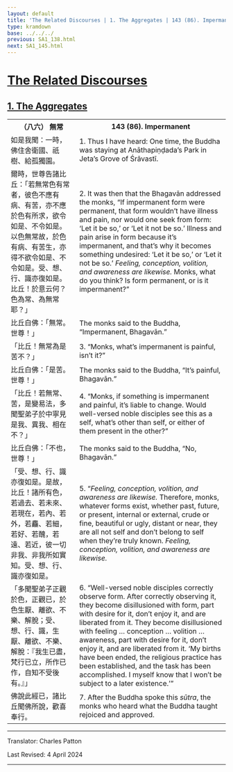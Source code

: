 ```yaml
---
layout: default
title: 'The Related Discourses | 1. The Aggregates | 143 (86). Impermanent'
type: kramdown
base: ../../../
previous: SA1_138.html
next: SA1_145.html
---
```


<h1><a href='(../index.html)'>The Related Discourses</a></h1>
<h2><a href='index.html'>1. The Aggregates</a></h2>

<table class="trans">
  <th class='ch'>（八六） 無常</th>
  <th class='en'>143 (86). Impermanent</th>
  <tr>
    <td title='t125.2.22a6'>如是我聞：一時，佛住舍衛國、祇樹、給孤獨園。</td>
    <td id='p1'>1. Thus I have heard: One time, the Buddha was staying at Anāthapiṇḍada’s Park in Jeta’s Grove of Śrāvastī.</td>
  </tr>
  <tr>
    <td title='t125.2.22a7'>爾時，世尊告諸比丘：「若無常色有常者，彼色不應有病、有苦，亦不應於色有所求，欲令如是、不令如是。以色無常故，於色有病、有苦生，亦得不欲令如是、不令如是。受、想、行、識亦復如是。比丘！於意云何？色為常、為無常耶？」</td>
    <td id='p2'>2. It was then that the Bhagavān addressed the monks, “If impermanent form were permanent, that form wouldn’t have illness and pain, nor would one seek from form: ‘Let it be so,’ or ‘Let it not be so.’ Illness and pain arise in form because it’s impermanent, and that’s why it becomes something undesired: ‘Let it be so,’ or ‘Let it not be so.’ <em>Feeling, conception, volition, and awareness are likewise.</em> Monks, what do you think? Is form permanent, or is it impermanent?”</td>
  </tr>
  <tr>
    <td title='t125.2.22a12'>比丘白佛：「無常。世尊！」</td>
    <td>The monks said to the Buddha, “Impermanent, Bhagavān.”</td>
  </tr>
  <tr>
    <td title='t125.2.22a13'>「比丘！無常為是苦不？」</td>
    <td id='p3'>3. “Monks, what’s impermanent is painful, isn’t it?”</td>
  </tr>
  <tr>
    <td title='t125.2.22a13'>比丘白佛：「是苦。世尊！」</td>
    <td>The monks said to the Buddha, “It’s painful, Bhagavān.”</td>
  </tr>
  <tr>
    <td title='t125.2.22a14'>「比丘！若無常、苦，是變易法，多聞聖弟子於中寧見是我、異我、相在不？」</td>
    <td id='p4'>4. “Monks, if something is impermanent and painful, it’s liable to change. Would well-versed noble disciples see this as a self, what’s other than self, or either of them present in the other?”</td>
  </tr>
  <tr>
    <td title='t125.2.22a15'>比丘白佛：「不也，世尊！」</td>
    <td>The monks said to the Buddha, “No, Bhagavān.”</td>
  </tr>
  <tr>
    <td title='t125.2.22a16'>「受、想、行、識亦復如是。是故，比丘！諸所有色，若過去、若未來、若現在，若內、若外，若麤、若細，若好、若醜，若遠、若近，彼一切非我、非我所如實知。受、想、行、識亦復如是。</td>
    <td id='p5'>5. “<em>Feeling, conception, volition, and awareness are likewise.</em> Therefore, monks, whatever forms exist, whether past, future, or present, internal or external, crude or fine, beautiful or ugly, distant or near, they are all not self and don’t belong to self when they’re truly known. <em>Feeling, conception, volition, and awareness are likewise.</em></td>
  </tr>
  <tr>
    <td title='t125.2.22a19'>「多聞聖弟子正觀於色，正觀已，於色生厭、離欲、不樂、解脫；受、想、行、識，生厭、離欲、不樂、解脫：『我生已盡，梵行已立，所作已作，自知不受後有。』」</td>
    <td id='p6'>6. “Well-versed noble disciples correctly observe form. After correctly observing it, they become disillusioned with form, part with desire for it, don’t enjoy it, and are liberated from it. They become disillusioned with feeling … conception … volition … awareness, part with desire for it, don’t enjoy it, and are liberated from it. ‘My births have been ended, the religious practice has been established, and the task has been accomplished. I myself know that I won’t be subject to a later existence.’”</td>
  </tr>
  <tr>
    <td title='t125.2.22a23'>佛說此經已，諸比丘聞佛所說，歡喜奉行。</td>
    <td id='p7'>7. After the Buddha spoke this <em>sūtra</em>, the monks who heard what the Buddha taught rejoiced and approved.</td>
  </tr>
</table> 

<hr/>

<p class="translator">Translator: Charles Patton</p>
<p class='revised'>Last Revised: 4 April 2024</p>

<hr/>
